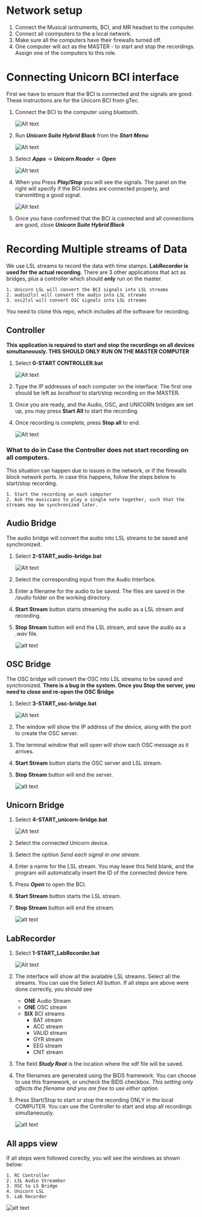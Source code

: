 
# Network setup

1. Connect the Musical isntruments, BCI, and MR headset to the computer.
2. Connect all coomputers to the a local network.
3. Make sure all the computers have their firewalls turned off.
4. One computer will act as the MASTER - to start and stop the recordings. Assign one of the computers to this role. 



# Connecting Unicorn BCI interface

First we have to ensure that the BCI is connected and the signals are good. These instructions are for the Unicorn BCI from gTec.

1. Connect the BCI to the computer using bluetooth.

    ![Alt text](https://github.com/ns2max/musmet_recording/blob/main/img/unicorn1.png)

2. Run _**Unicorn Suite Hybrid Black**_ from the _**Start Menu**_

    ![Alt text](https://github.com/ns2max/musmet_recording/blob/main/img/unicorn2.png)

3. Select _**Apps**_ -> _**Unicorn Reader**_ -> _**Open**_

    ![Alt text](https://github.com/ns2max/musmet_recording/blob/main/img/unicorn3.png)

4. When you Press _**Play/Stop**_ you will see the signals. The panel on the right will specify if the BCI nodes are connected properly, and transmitting a good signal. 

    ![Alt text](https://github.com/ns2max/musmet_recording/blob/main/img/unicorn4.png)

5. Once you have confirmed that the BCI is connected and all connections are good, close _**Unicorn Suite Hybrid Black**_




# Recording Multiple streams of Data

We use LSL streams to record the data with time stamps. **LabRecorder is used for the actual recording**. There are 3 other applications that act as bridges, plus a controller which should **only** run on the master. 

    1. Unicorn LSL will convert the BCI signals into LSL streams
    2. audio2lsl will convert the audio into LSL streams
    3. osc2lsl will convert OSC signals into LSL streams

You need to clone this repo, which includes all the software for recording.


## Controller

**This application is required to start and stop the recordings on all devices simultaneously. THIS SHOULD ONLY RUN ON THE MASTER COMPUTER**


1. Select **0-START CONTROLLER.bat** 

    ![Alt text](https://github.com/ns2max/musmet_recording/blob/main/img/apps.png)
    
2. Type the IP addresses of each computer on the interface. The first one should be left as *localhost* to start/stop recording on the MASTER.


3. Once you are ready, and the Audio, OSC, and UNICORN bridges are set up, you may press **Start All** to start the recording.

4. Once recording is complete, press **Stop all** to end.

    ![Alt text](https://github.com/ns2max/musmet_recording/blob/main/img/controller.png)




### What to do in Case the Controller does not start recording on all computers.

This situation can happen due to issues in the network, or if the firewalls block network ports. In case this happens, follow the steps below to start/stop recording.

    1. Start the recording on each computer
    2. Ask the musicians to play a single note together, such that the streams may be synchronized later.



## Audio Bridge

The audio bridge will convert the audio into LSL streams to be saved and synchronized.

1. Select **2-START_audio-bridge.bat** 

    ![Alt text](https://github.com/ns2max/musmet_recording/blob/main/img/apps.png)

2. Select the corresponding input from the Audio Interface.

3. Enter a filename for the audio to be saved. The files are saved in the _/audio_ folder on the working directory.

4. **Start Stream** button starts streaming the audio as a LSL stream and recording.
5. **Stop Stream** button will end the LSL stream, and save the audio as a _.wav_ file.

    ![alt text](https://github.com/ns2max/musmet_recording/blob/main/img/audio.png)




## OSC Bridge

The OSC bridge will convert the OSC into LSL streams to be saved and synchronized.
**There is a bug in the system. Once you Stop the server, you need to close and re-open the OSC Bridge**

1. Select **3-START_osc-bridge.bat** 

    ![Alt text](https://github.com/ns2max/musmet_recording/blob/main/img/apps.png)

2. The window will show the IP address of the device, along with the port to create the OSC server.

3. The terminal window that will open will show each OSC message as it arrives.

4. **Start Stream** button starts the OSC server and LSL stream.
5. **Stop Stream** button will end the server.

    ![alt text](https://github.com/ns2max/musmet_recording/blob/main/img/osc.png)



## Unicorn Bridge

1. Select **4-START_unicorn-bridge.bat** 

    ![Alt text](https://github.com/ns2max/musmet_recording/blob/main/img/apps.png)

2. Select the connected Unicorn device.

3. Select the optiion _Send each signal in one stream_.

4. Enter a name for the LSL stream. You may leave this field blank, and the program will automatically insert the ID of the connected device here.

5. Press **_Open_** to open the BCI.

6. **Start Stream** button starts the LSL stream.
7. **Stop Stream** button will end the stream.

    ![alt text](https://github.com/ns2max/musmet_recording/blob/main/img/unicorn5.png)




## LabRecorder

1. Select **1-START_LabRecorder.bat** 

    ![Alt text](https://github.com/ns2max/musmet_recording/blob/main/img/apps.png)

2. The interface will show all the available LSL streams. Select all the streams. You can use the Select All button. If all steps are above were done correctly, you should see

    - **ONE** Audio Stream
    - **ONE** OSC stream
    - **SIX** BCI streams
        - BAT stream
        - ACC stream
        - VALID stream
        - GYR stream
        - EEG stream 
        - CNT stream

5. The field _**Study Root**_ is the location where the xdf file will be saved. 

6. The filenames are generated using the BIDS framework. 
You can choose to use this framework, or uncheck the BIDS checkbox. _This setting only affects the filename and you are free to use either option_. 

7. Press Start/Stop to start or stop the recording ONLY in the local COMPUTER. You can use the Controller to start and stop all recordings simultaneously.


    ![alt text](https://github.com/ns2max/musmet_recording/blob/main/img/labrecorder.png)




## All apps view

If all steps were followed corectly, you will see the windows as shown below:

    1. RC Controller
    2. LSL Audio Streamber
    3. OSC to LS Bridge
    4. Unicorn LSL
    5. Lab Recorder
    

![alt text](https://github.com/ns2max/musmet_recording/blob/main/img/all.png)
